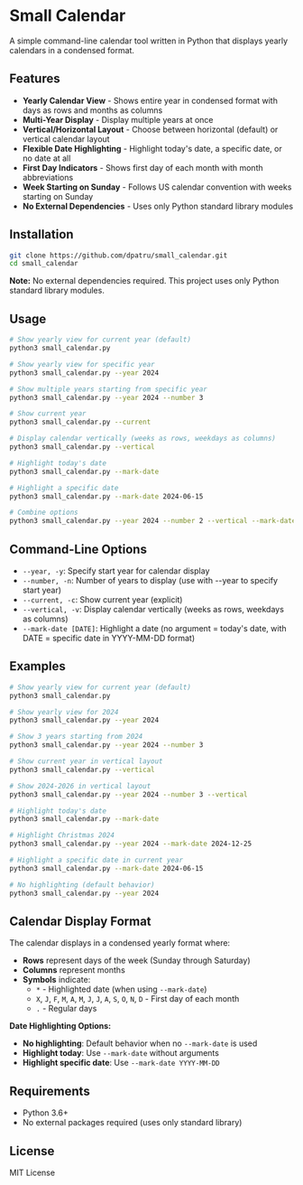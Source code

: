 # Small Calendar

A simple command-line calendar tool written in Python that displays yearly calendars in a condensed format.

## Features

- **Yearly Calendar View** - Shows entire year in condensed format with days as rows and months as columns
- **Multi-Year Display** - Display multiple years at once
- **Vertical/Horizontal Layout** - Choose between horizontal (default) or vertical calendar layout
- **Flexible Date Highlighting** - Highlight today's date, a specific date, or no date at all
- **First Day Indicators** - Shows first day of each month with month abbreviations
- **Week Starting on Sunday** - Follows US calendar convention with weeks starting on Sunday
- **No External Dependencies** - Uses only Python standard library modules

## Installation

```bash
git clone https://github.com/dpatru/small_calendar.git
cd small_calendar
```

**Note:** No external dependencies required. This project uses only Python standard library modules.

## Usage

```bash
# Show yearly view for current year (default)
python3 small_calendar.py

# Show yearly view for specific year
python3 small_calendar.py --year 2024

# Show multiple years starting from specific year
python3 small_calendar.py --year 2024 --number 3

# Show current year
python3 small_calendar.py --current

# Display calendar vertically (weeks as rows, weekdays as columns)
python3 small_calendar.py --vertical

# Highlight today's date
python3 small_calendar.py --mark-date

# Highlight a specific date
python3 small_calendar.py --mark-date 2024-06-15

# Combine options
python3 small_calendar.py --year 2024 --number 2 --vertical --mark-date 2024-12-25
```

## Command-Line Options

- `--year, -y`: Specify start year for calendar display
- `--number, -n`: Number of years to display (use with --year to specify start year)
- `--current, -c`: Show current year (explicit)
- `--vertical, -v`: Display calendar vertically (weeks as rows, weekdays as columns)
- `--mark-date [DATE]`: Highlight a date (no argument = today's date, with DATE = specific date in YYYY-MM-DD format)

## Examples

```bash
# Show yearly view for current year (default)
python3 small_calendar.py

# Show yearly view for 2024
python3 small_calendar.py --year 2024

# Show 3 years starting from 2024
python3 small_calendar.py --year 2024 --number 3

# Show current year in vertical layout
python3 small_calendar.py --vertical

# Show 2024-2026 in vertical layout
python3 small_calendar.py --year 2024 --number 3 --vertical

# Highlight today's date
python3 small_calendar.py --mark-date

# Highlight Christmas 2024
python3 small_calendar.py --year 2024 --mark-date 2024-12-25

# Highlight a specific date in current year
python3 small_calendar.py --mark-date 2024-06-15

# No highlighting (default behavior)
python3 small_calendar.py --year 2024
```

## Calendar Display Format

The calendar displays in a condensed yearly format where:
- **Rows** represent days of the week (Sunday through Saturday)
- **Columns** represent months
- **Symbols** indicate:
  - `*` - Highlighted date (when using `--mark-date`)
  - `X`, `J`, `F`, `M`, `A`, `M`, `J`, `J`, `A`, `S`, `O`, `N`, `D` - First day of each month
  - `.` - Regular days

**Date Highlighting Options:**
- **No highlighting**: Default behavior when no `--mark-date` is used
- **Highlight today**: Use `--mark-date` without arguments
- **Highlight specific date**: Use `--mark-date YYYY-MM-DD`

## Requirements

- Python 3.6+
- No external packages required (uses only standard library)

## License

MIT License 